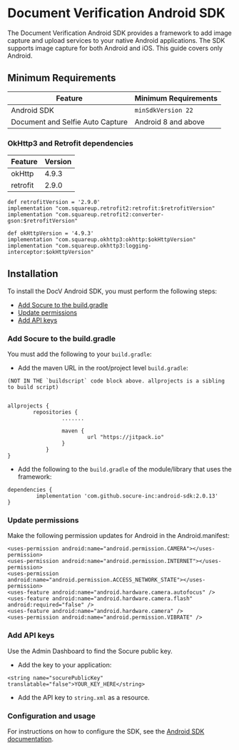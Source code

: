# Document Verification Android SDK

The Document Verification Android SDK provides a framework to add image capture and upload services to your native Android applications. The SDK supports image capture for both Android and iOS. This guide covers only Android.

## Minimum Requirements

| Feature                          | Minimum Requirements |
|----------------------------------|----------------------|
| Android SDK                      | `minSdkVersion 22`   |
| Document and Selfie Auto Capture | Android 8 and above  |

### OkHttp3 and Retrofit dependencies

| Feature  | Version |
|----------|---------|
| okHttp   | 4.9.3   |
| retrofit | 2.9.0   |

```
def retrofitVersion = '2.9.0'
implementation "com.squareup.retrofit2:retrofit:$retrofitVersion"
implementation "com.squareup.retrofit2:converter-gson:$retrofitVersion"

def okHttpVersion = '4.9.3'
implementation "com.squareup.okhttp3:okhttp:$okHttpVersion"
implementation "com.squareup.okhttp3:logging-interceptor:$okHttpVersion"
```

## Installation

To install the DocV Android SDK, you must perform the following steps:
 - [Add Socure to the build.gradle](#add-socure-to-the-buildgradle)
 - [Update permissions](#update-permissions)
 - [Add API keys](#add-api-keys)

### Add Socure to the build.gradle

You must add the following to your `build.gradle`:

- Add the maven URL in the root/project level `build.gradle`:

```
(NOT IN THE `buildscript` code block above. allprojects is a sibling to build script)


allprojects {
  	  	repositories {
      	 		 .......

       			 maven {
           				 url "https://jitpack.io"
     		 	 }
    		}
}
```

- Add the following to the `build.gradle` of the module/library that uses the framework:

```
dependencies {
   		 implementation 'com.github.socure-inc:android-sdk:2.0.13'
}
```

### Update permissions

Make the following permission updates for Android in the Android.manifest:

```
<uses-permission android:name="android.permission.CAMERA"></uses-permission>
<uses-permission android:name="android.permission.INTERNET"></uses-permission>
<uses-permission android:name="android.permission.ACCESS_NETWORK_STATE"></uses-permission>
<uses-feature android:name="android.hardware.camera.autofocus" />
<uses-feature android:name="android.hardware.camera.flash" android:required="false" />
<uses-feature android:name="android.hardware.camera" />
<uses-permission android:name="android.permission.VIBRATE" />
```

### Add API keys

Use the Admin Dashboard to find the Socure public key.

- Add the key to your application:

```
<string name="socurePublicKey" translatable="false">YOUR_KEY_HERE</string>
```
- Add the API key to `string.xml` as a resource.

### Configuration and usage

For instructions on how to configure the SDK, see the [Android SDK documentation](https://developer.socure.com/docs/sdks/docv/android-sdk).